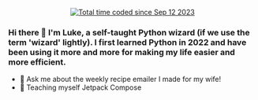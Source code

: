 <p align=center>
  <!--START_SECTION:waka-->
  <a href="https://wakatime.com/@5e381018-b7a8-4b3b-90a4-69414293eb7e"><img src="https://wakatime.com/badge/user/5e381018-b7a8-4b3b-90a4-69414293eb7e.svg" alt="Total time coded since Sep 12 2023" /></a>
  <!--END_SECTION:waka-->
</p>

### Hi there 👋  I'm Luke, a self-taught Python wizard (if we use the term 'wizard' lightly). I first learned Python in 2022 and have been using it more and more for making my life easier and more efficient.

- 💬 Ask me about the weekly recipe emailer I made for my wife!
- 🌱 Teaching myself Jetpack Compose

<!--
**wassupluke/wassupluke** is a ✨ _special_ ✨ repository because its `README.md` (this file) appears on your GitHub profile.

Here are some ideas to get you started:


- 🌱 I’m currently learning ...
- 👯 I’m looking to collaborate on ...
- 🤔 I’m looking for help with ...
- 📫 How to reach me: ...
- 😄 Pronouns: ...
- ⚡ Fun fact: ...
-->
